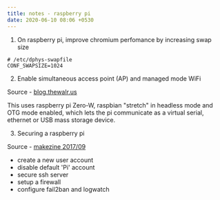 ```yaml
---
title: notes - raspberry pi
date: 2020-06-10 08:06 +0530
---
```


1. On raspberry pi, improve chromium perfomance by increasing swap size

``` shell
# /etc/dphys-swapfile
CONF_SWAPSIZE=1024
```

<!--more-->

2. Enable simultaneous access point (AP) and managed mode WiFi 

Source - [blog.thewalr.us](https://blog.thewalr.us/2017/09/26/raspberry-pi-zero-w-simultaneous-ap-and-managed-mode-wifi/)

This uses raspberry pi Zero-W, raspbian "stretch" in headless mode and OTG mode enabled, which lets the pi communicate as a virtual serial, ethernet or USB mass storage device. 

3. Securing a raspberry pi

Source - [makezine 2017/09](https://makezine.com/2017/09/07/secure-your-raspberry-pi-against-attackers/)

- create a new user account
- disable default 'Pi' account
- secure ssh server
- setup a firewall
- configure fail2ban and logwatch

